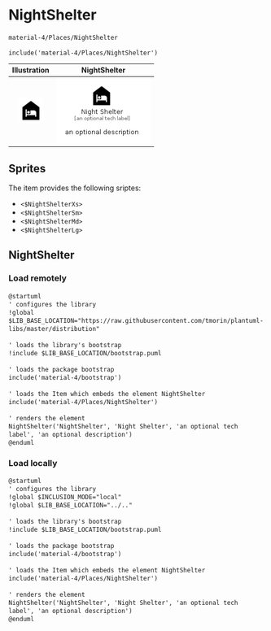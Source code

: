 # NightShelter


```text
material-4/Places/NightShelter
```

```text
include('material-4/Places/NightShelter')
```



| Illustration | NightShelter |
| :---: | :---: |
| ![illustration for Illustration](../../material-4/Places/NightShelter.png) | ![illustration for NightShelter](../../material-4/Places/NightShelter.Local.png) |



## Sprites
The item provides the following sriptes:

- `<$NightShelterXs>`
- `<$NightShelterSm>`
- `<$NightShelterMd>`
- `<$NightShelterLg>`





## NightShelter

### Load remotely
```plantuml
@startuml
' configures the library
!global $LIB_BASE_LOCATION="https://raw.githubusercontent.com/tmorin/plantuml-libs/master/distribution"

' loads the library's bootstrap
!include $LIB_BASE_LOCATION/bootstrap.puml

' loads the package bootstrap
include('material-4/bootstrap')

' loads the Item which embeds the element NightShelter
include('material-4/Places/NightShelter')

' renders the element
NightShelter('NightShelter', 'Night Shelter', 'an optional tech label', 'an optional description')
@enduml
```

### Load locally
```plantuml
@startuml
' configures the library
!global $INCLUSION_MODE="local"
!global $LIB_BASE_LOCATION="../.."

' loads the library's bootstrap
!include $LIB_BASE_LOCATION/bootstrap.puml

' loads the package bootstrap
include('material-4/bootstrap')

' loads the Item which embeds the element NightShelter
include('material-4/Places/NightShelter')

' renders the element
NightShelter('NightShelter', 'Night Shelter', 'an optional tech label', 'an optional description')
@enduml
```

